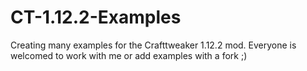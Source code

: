# CT-1.12.2-Examples
Creating many examples for the Crafttweaker 1.12.2 mod. Everyone is welcomed to work with me or add examples with a fork ;)
